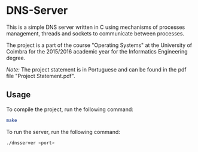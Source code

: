 # DNS-Server

This is a simple DNS server written in C using mechanisms of processes management, threads and sockets to communicate between processes.

The project is a part of the course "Operating Systems" at the University of Coimbra for the 2015/2016 academic year for the Informatics Engineering degree.

_Note:_  The project statement is in Portuguese and can be found in the pdf file "Project Statement.pdf".

## Usage

To compile the project, run the following command:

```bash
make
```

To run the server, run the following command:

```bash
./dnsserver <port>
```
